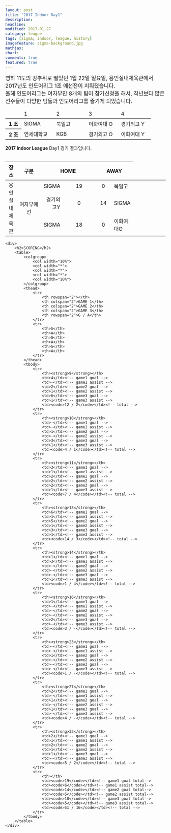 ```yaml
---
layout: post
title: "2017 Indoor Day1"
description: 
headline: 
modified: 2017-01-27
category: league
tags: [sigma, indoor, league, history]
imagefeature: sigma-background.jpg
mathjax: 
chart: 
comments: true
featured: true
---
```

<div>
    <div>
        <big>
        영하 11도의 강추위로 떨었던 1월 22일 일요일, 용인실내체육관에서 2017년도 인도어리그 1조 예선전이 치뤄졌습니다.<br>
        올해 인도어리그는 여자부만 8개의 팀이 참가신청을 해서, 작년보다 많은 선수들이 다양한 팀들과 인도어리그를 즐기게 되었습니다.<br>
        </big>
        <table style="vertical-align: left: 0px;">
            <colgroup>
                <col width="10%">
                <col width="20%">
                <col width="20%">
                <col width="20%">
                <col width="20%">
            </colgroup>
            <tbody>
                <thead>
                    <tr>
                        <td></td>                
                        <td>1</td>                
                        <td>2</td>                
                        <td>3</td>                
                        <td>4</td>                
                    </tr>
                </thead>
                <tbody>
                    <tr>
                        <th style="text-align: center;">1 조</th>
                        <td>SIGMA</td>
                        <td>북일고</td>
                        <td>이화여대 O</td>
                        <td>경기외고 Y</td>
                    </tr>
                    <tr>
                        <th style="text-align: center;">2 조</th>
                        <td>연세대학교</td>
                        <td>KGB</td>
                        <td>경기외고 O</td>
                        <td>이화여대 Y</td>
                    </tr>
                </tbody>
            </tbody>
        </table>
    </div>
    <div>
        <strong>2017 Indoor League</strong> Day1 경기 결과입니다.
        <table>
            <colgroup>
                <col width="7%">
                <col width="15%">
                <col width="12%">
                <col width="20%">
                <col width="10%">
                <col width="10%">
                <col width="20%">
            </colgroup>
            <thead>
                <tr>
                    <th style="text-align: center;">장소</th>
                    <th style="text-align: center;">구분</th>
                    <th style="text-align: center;" colspan="2">HOME</th>
                    <th style="text-align: center;" colspan="2">AWAY</th>
                </tr>
            </thead>
            <tbody>
                <tr>
                    <td rowspan="3" style="text-align: center;">용인실내체육관</td>
                    <td rowspan="6" style="text-align: center;">여자부예선</td>
                    <td style="text-align: right;">SIGMA</td>
                    <td style="text-align: center;">19</td>
                    <td style="text-align: center;">0</td>
                    <td>북일고</td>
                </tr>
                <tr>
                    <td style="text-align: right;">경기외고Y</td>
                    <td style="text-align: center;">0</td>
                    <td style="text-align: center;">14</td>
                    <td>SIGMA</td>
                </tr>
                <tr>
                    <td style="text-align: right;">SIGMA</td>
                    <td style="text-align: center;">18</td>
                    <td style="text-align: center;">0</td>
                    <td>이화여대O</td>
                </tr>
            </tbody>
        </table>
    </div>

    <div>
        <h2>SCORING</h2>
        <table>
            <colgroup>
                <col width="10%">
                <col width="*">
                <col width="*">
                <col width="*">
                <col width="10%">
            </colgroup>
            <thead>
                <tr>
                    <th rowspan="2"></th>
                    <th colspan="2">GAME 1</th>
                    <th colspan="2">GAME 2</th>
                    <th colspan="2">GAME 3</th>
                    <th rowspan="2">G / A</th>
                </tr>
                <tr>
                    <th>G</th>
                    <th>A</th>
                    <th>G</th>
                    <th>A</th>
                    <th>G</th>
                    <th>A</th>
                </tr>
            </thead>
            <tbody>
                <tr>
                    <th><strong>9</strong></th>
                    <td>4</td><!-- game1 goal -->
                    <td>-</td><!-- game1 assist -->
                    <td>2</td><!-- game2 goal -->
                    <td>1</td><!-- game2 assist -->
                    <td>6</td><!-- game3 goal -->
                    <td>1</td><!-- game3 assist -->
                    <td><code>12 / 2</code></td><!-- total -->
                </tr>
                <tr>
                    <th><strong>10</strong></th>
                    <td>-</td><!-- game1 goal -->
                    <td>-</td><!-- game1 assist -->
                    <td>1</td><!-- game2 goal -->
                    <td>-</td><!-- game2 assist -->
                    <td>3</td><!-- game3 goal -->
                    <td>1</td><!-- game3 assist -->
                    <td><code>4 / 1</code></td><!-- total -->
                </tr>
                <tr>
                    <th><strong>11</strong></th>
                    <td>3</td><!-- game1 goal -->
                    <td>1</td><!-- game1 assist -->
                    <td>2</td><!-- game2 goal -->
                    <td>2</td><!-- game2 assist -->
                    <td>2</td><!-- game3 goal -->
                    <td>1</td><!-- game3 assist -->
                    <td><code>7 / 4</code></td><!-- total -->
                </tr>
                <tr>
                    <th><strong>13</strong></th>
                    <td>6</td><!-- game1 goal -->
                    <td>1</td><!-- game1 assist -->
                    <td>5</td><!-- game2 goal -->
                    <td>1</td><!-- game2 assist -->
                    <td>3</td><!-- game3 goal -->
                    <td>1</td><!-- game3 assist -->
                    <td><code>14 / 3</code></td><!-- total -->
                </tr>
                <tr>
                    <th><strong>14</strong></th>
                    <td>1</td><!-- game1 goal -->
                    <td>3</td><!-- game1 assist -->
                    <td>-</td><!-- game2 goal -->
                    <td>-</td><!-- game2 assist -->
                    <td>-</td><!-- game3 goal -->
                    <td>1</td><!-- game3 assist -->
                    <td><code>1 / 4</code></td><!-- total -->
                </tr>
                <tr>
                    <th><strong>16</strong></th>
                    <td>1</td><!-- game1 goal -->
                    <td>-</td><!-- game1 assist -->
                    <td>-</td><!-- game2 goal -->
                    <td>-</td><!-- game2 assist -->
                    <td>2</td><!-- game3 goal -->
                    <td>-</td><!-- game3 assist -->
                    <td><code>3 / -</code></td><!-- total -->
                </tr>
                <tr>
                    <th><strong>23</strong></th>
                    <td>-</td><!-- game1 goal -->
                    <td>-</td><!-- game1 assist -->
                    <td>1</td><!-- game2 goal -->
                    <td>-</td><!-- game2 assist -->
                    <td>-</td><!-- game3 goal -->
                    <td>-</td><!-- game3 assist -->
                    <td><code>1 / -</code></td><!-- total -->
                </tr>
                <tr>
                    <th><strong>27</strong></th>
                    <td>2</td><!-- game1 goal -->
                    <td>-</td><!-- game1 assist -->
                    <td>1</td><!-- game2 goal -->
                    <td>-</td><!-- game2 assist -->
                    <td>1</td><!-- game3 goal -->
                    <td>-</td><!-- game3 assist -->
                    <td><code>4 / -</code></td><!-- total -->
                </tr>
                <tr>
                    <th><strong>33</strong></th>
                    <td>2</td><!-- game1 goal -->
                    <td>1</td><!-- game1 assist -->
                    <td>2</td><!-- game2 goal -->
                    <td>1</td><!-- game2 assist -->
                    <td>1</td><!-- game3 goal -->
                    <td>-</td><!-- game3 assist -->
                    <td><code>5 / 2</code></td><!-- total -->
                </tr>
                <tr>
                    <th></th>
                    <td><code>19</code></td><!-- game1 goal total-->
                    <td><code>6</code></td><!-- game1 assist total-->
                    <td><code>14</code></td><!-- game2 goal total-->
                    <td><code>5</code></td><!-- game2 assist total-->
                    <td><code>18</code></td><!-- game3 goal total-->
                    <td><code>5</code></td><!-- game3 assist total-->
                    <td><code>51 / 16</code></td><!-- total -->
                </tr>
            </tbody>
        </table>
    </div>
</div>
